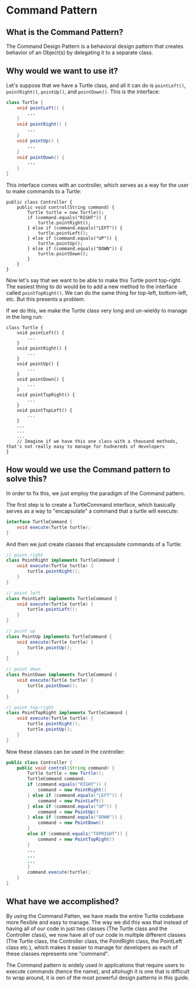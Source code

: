 # Command Pattern
## What is the Command Pattern?
The Command Design Pattern is a behavioral design pattern that creates behavior of an Object(s) by delegating it to a separate class.

## Why would we want to use it?
Let's suppose that we have a Turtle class, and all it can do is ```pointLeft()```, ```pointRight()```, ```pointUp()```, and ```pointDown()```. This is the interface:
```java
class Turtle {
    void pointLeft() {
        ...
    }
    void pointRight() {
        ...
    }
    void pointUp() {
        ...
    }
    void pointDown() {
        ...
    }
}
```

This interface comes with an controller, which serves as a way for the user to make commands to a Turtle: 
```
public class Controller {
    public void control(String command) {
        Turtle turtle = new Turtle();
        if (command.equals("RIGHT")) {
            turtle.pointRight();
        } else if (command.equals("LEFT")) {
            turtle.pointLeft();
        } else if (command.equals("UP")) {
            turtle.pointUp();
        } else if (command.equals("DOWN")) {
            turtle.pointDown();
        }
    }
}
```

Now let's say that we want to be able to make this Turtle point top-right. The easiest thing to do would be to add a new method to the interface called ```pointTopRight()```. We can do the same thing for top-left, bottom-left, etc. But this presents a problem.

If we do this, we make the Turtle class very long and un-wieldy to manage in the long run: 

```
class Turtle {
    void pointLeft() {
        ...
    }
    void pointRight() {
        ...
    }
    void pointUp() {
        ...
    }
    void pointDown() {
        ...
    }
    void pointTopRight() {
        ...
    }
    void pointTopLeft() {
        ...
    }
    ...
    ...
    ...
    // Imagine if we have this one class with a thousand methods, that's not really easy to manage for hudnereds of developers
}
```

## How would we use the Command pattern to solve this?
In order to fix this, we just employ the paradigm of the Command pattern.

The first step is to create a TurtleCommand interface, which basically serves as a way to "encapsulate" a command that a turtle will execute:
```java
interface TurtleCommand {
    void execute(Turtle turtle);
}
```

And then we just create classes that encapsulate commands of a Turtle:
```java
// point right
class PointRight implements TurtleCommand {
    void execute(Turtle turtle) {
        turtle.pointRight();
    }
}

// point left
class PointLeft implements TurtleCommand {
    void execute(Turtle turtle) {
        turtle.pointLeft();
    }
}

// point up
class PointUp implements TurtleCommand {
    void execute(Turtle turtle) {
        turtle.pointUp();
    }
}

// point down
class PointDown implements TurtleCommand {
    void execute(Turtle turtle) {
        turtle.pointDown();
    }
}

// point top-right
class PointTopRight implements TurtleCommand {
    void execute(Turtle turtle) {
        turtle.pointRight();
        turtle.pointUp();
    }
}
```

Now these classes can be used in the controller:
```java
public class Controller {
    public void control(String command) {
        Turtle turtle = new Turtle();
        TurtleCommand command;
        if (command.equals("RIGHT")) {
            command = new PointRight()
        } else if (command.equals("LEFT")) {
            command = new PointLeft()
        } else if (command.equals("UP")) {
            command = new PointUp()
        } else if (command.equals("DOWN")) {
            command = new PointDown()
        }
        else if (command.equals("TOPRIGHT")) {
            command = new PointTopRight()
        }
        ...
        ...
        ...
        }
        command.execute(turtle);
    }
}
```

## What have we accomplished?
By using the Command Patten, we have made the entire Turtle codebase more flexible and easy to manage. The way we did this was that instead of having all of our code in just two classes (The Turtle class and the Controller class), we now have all of our code in multiple different classes (The Turtle class, the Controller class, the PointRight class, the PointLeft class etc.), which makes it easier to manage for developers as each of these classes represents one "command".

The Command pattern is widely used in applications that require users to execute commands (hence the name), and altohugh it is one that is difficult to wrap around, it is oen of the most powerful design patterns in this guide.